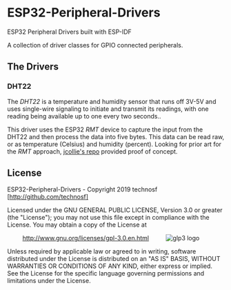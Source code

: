 # ESP32-Peripheral-Drivers
ESP32 Peripheral Drivers built with ESP-IDF

A collection of driver classes for GPIO connected peripherals.

## The Drivers

### DHT22

The _DHT22_ is a temperature and humidity sensor that runs off 3V-5V and uses single-wire signaling to initiate and transmit its readings, with one reading being available up to one every two seconds..

This driver uses the ESP32 _RMT_ device to capture the input from the DHT22 and then process the data into five bytes. This data can be read raw, or as temperature (Celsius) and humidity (percent). Looking for prior art for the _RMT_ approach, [jcollie's repo](https://github.com/jcollie/esp32DHT) provided proof of concept.


## License

ESP32-Peripheral-Drivers - Copyright 2019  technosf  [http://github.com/technosf]

Licensed under the GNU GENERAL PUBLIC LICENSE, Version 3.0 or greater (the "License");
you may not use this file except in compliance with the License.
You may obtain a copy of the License at

&nbsp;&nbsp;&nbsp;&nbsp;&nbsp;&nbsp;&nbsp;&nbsp;
http://www.gnu.org/licenses/gpl-3.0.en.html
&nbsp;&nbsp;&nbsp;&nbsp;&nbsp;&nbsp;&nbsp;&nbsp;
![glp3 logo](http://www.gnu.org/graphics/gplv3-88x31.png)

Unless required by applicable law or agreed to in writing, software
distributed under the License is distributed on an "AS IS" BASIS,
WITHOUT WARRANTIES OR CONDITIONS OF ANY KIND, either express or implied.
See the License for the specific language governing permissions and
limitations under the License.
